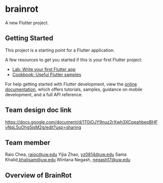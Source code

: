 # brainrot

A new Flutter project.

## Getting Started

This project is a starting point for a Flutter application.

A few resources to get you started if this is your first Flutter project:

- [Lab: Write your first Flutter app](https://docs.flutter.dev/get-started/codelab)
- [Cookbook: Useful Flutter samples](https://docs.flutter.dev/cookbook)

For help getting started with Flutter development, view the
[online documentation](https://docs.flutter.dev/), which offers tutorials,
samples, guidance on mobile development, and a full API reference.


## Team design doc link
https://docs.google.com/document/d/1T0iOJY9nuz2rXwh3XCpeahbepBHFvNqL5uOhg5jsM2g/edit?usp=sharing

## Team member
Raio Chea, raioc@uw.edu
Yijia Zhao, yz0814@uw.edu
Sama Khalid,khalisam@uw.edu
Wintana Negash, negash17@uw.edu

## Overview of BrainRot
